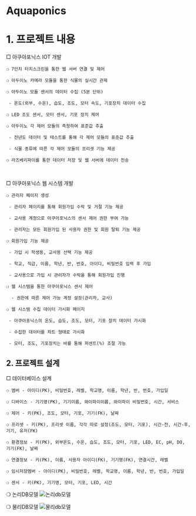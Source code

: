 # Aquaponics

# 1. 프로젝트 내용

□ 아쿠아포닉스 IOT 개발

    ❍ 7인치 터치스크린을 통한 웹 서버 연결 및 제어
    
    ❍ 아두이노 카메라 모듈을 통한 식물의 실시간 관제
    
    ❍ 아두이노 모듈 센서의 데이터 수집 (5분 단위)
    
	 - 온도(외부, 수온), 습도, 조도, 모터 속도, 기포장치 데이터 수집
 
    ❍ LED 조도 센서, 모터 센서, 기포 장치 제어
    
    ❍ 아두이노 각 제어 모듈의 측정하여 표준값 추출
    
	 - 전년도 데이터 및 테스트를 통해 각 제어 모듈의 표준값 추출
 
	 - 식물 종류에 따른 각 제어 모듈의 프리셋 기능 제공
 
    ❍ 라즈베리파이를 통한 데이터 저장 및 웹 서버에 데이터 전송

<br>

□ 아쿠아포닉스 웹 시스템 개발

    ❍ 관리자 페이지 생성
    
	 - 관리자 페이지를 통해 회원가입 수락 및 거절 기능 제공
 
	 - 교사용 계정으로 아쿠아포닉스의 센서 제어 권한 부여 가능
 
	 - 관리자는 모든 회원가입 된 사용자 권한 및 회원 탈퇴 기능 제공
 
    ❍ 회원가입 기능 제공
    
	 - 가입 시 학생용, 교사용 선택 기능 제공
 
	 - 학교, 직급, 이름, 학년, 반, 번호, 아이디, 비밀번호 입력 후 가입
 
	 - 교사용으로 가입 시 관리자가 수락을 통해 회원가입 진행
 
    ❍ 웹 시스템을 통한 아쿠아포닉스 센서 제어
    
	  - 권한에 따른 제어 가능 계정 설정(관리자, 교사)
  
    ❍ 웹 시스템 수집 데이터 가시화 페이지
    
	 - 아쿠아포닉스의 온도, 습도, 조도, 모터, 기포 장치 데이터 가시화
 
	 - 수집한 데이터를 차트 형태로 가시화
 
	 - 모터, 조도, 기포장치는 바를 통해 퍼센트(%) 조절 가능

## 2. 프로젝트 설계

□ 데이터베이스 설계

    ❍ 멤버 - 아이디(PK), 비밀번호, 레벨, 학교명, 이름, 학년, 반, 번호, 가입일
    
    ❍ 디바이스 - 기기명(PK), 기기이름, 와이파이이름, 와이파이 비밀번호, 시간, 서비스
    
    ❍ 제어 - 키(PK), 조도, 모터, 기포, 기기(FK), 날짜
    
    ❍ 프리셋 - 키(PK), 프리셋 이름, 각각 따로 설정(조도, 모터, 기포), 시간-전, 시간-후, 기기, 유저(FK)
    
    ❍ 환경정보 - 키(PK), 외부온도, 수온, 습도, 조도, 모터, 기포, LED, EC, pH, DO, 기기(FK), 날짜
    
    ❍ 연결정보 - 키(PK), 이름, 사용자 아이디(FK), 기기명(FK), 연결시간, 레벨

    ❍ 임시저장멤버 - 아이디(PK), 비밀번호, 레벨, 학교명, 이름, 학년, 반, 번호, 가입일

    ❍ 센서 - 키(PK), 기기명, 모터, 기포, LED, 시간

❍ 논리DB모델
![논리db모델](https://github.com/OllyDI/Aquaponics/assets/71002104/a1ab1ec4-1fac-4821-8c3b-c1df9af22a7c)

❍ 물리DB모델
![물리db모델](https://github.com/OllyDI/Aquaponics/assets/71002104/d576723d-bba2-4d80-b187-14ca76278fa5)
